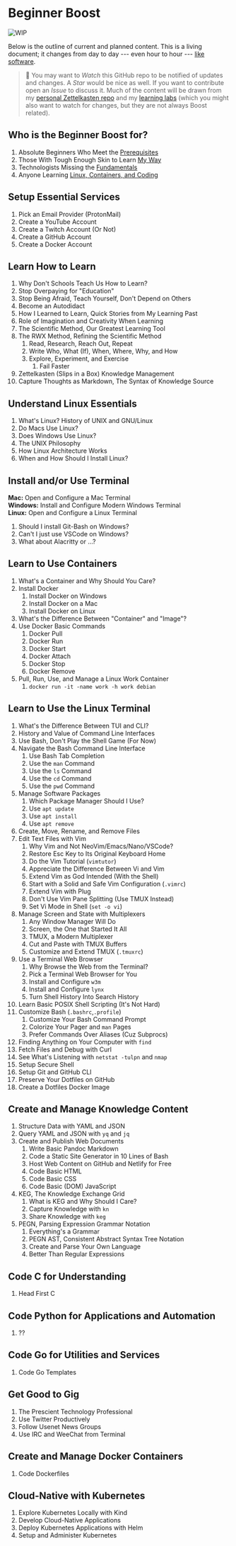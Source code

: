 # Beginner Boost

![WIP](https://img.shields.io/badge/status-wip-red.svg)

Below is the outline of current and planned content. This is a living
document; it changes from day to day --- even hour to hour --- [like
software].

[like software]: <https://github.com/rwxrob/zet/search?q=knowledge%20as%20source>

> 🌟 You may want to *Watch* this GitHub repo to be notified of updates and
changes. A *Star* would be nice as well. If you want to contribute open
an *Issue* to discuss it. Much of the content will be drawn from my
[personal Zettelkasten repo] and my [learning labs] (which you might
also want to watch for changes, but they are not always Boost related).

[personal Zettelkasten repo]: <https://github.com/rwxrob/zet>
[learning labs]: <https://github.com/rwxrob/lab>

## Who is the Beginner Boost for?

1. Absolute Beginners Who Meet the [Prerequisites](20210427021329)
1. Those With Tough Enough Skin to Learn [My Way]
1. Technologists Missing the [Fundamentals](20210504205245)
1. Anyone Learning [Linux, Containers, and Coding](20210427021330)

[My Way]: <https://github.com/rwxrob/zet/tree/main/20210504213727>

## Setup Essential Services

1. Pick an Email Provider (ProtonMail)
1. Create a YouTube Account
1. Create a Twitch Account (Or Not)
1. Create a GitHub Account
1. Create a Docker Account

## Learn How to Learn

1. Why Don't Schools Teach Us How to Learn?
1. Stop Overpaying for "Education"
1. Stop Being Afraid, Teach Yourself, Don't Depend on Others
1. Become an Autodidact
1. How I Learned to Learn, Quick Stories from My Learning Past
1. Role of Imagination and Creativity When Learning
1. The Scientific Method, Our Greatest Learning Tool
1. The RWX Method, Refining the Scientific Method
   1. Read, Research, Reach Out, Repeat
   1. Write Who, What (If), When, Where, Why, and How
   1. Explore, Experiment, and Exercise
      1. Fail Faster
1. Zettelkasten (Slips in a Box) Knowledge Management
1. Capture Thoughts as Markdown, The Syntax of Knowledge Source

## Understand Linux Essentials

1. What's Linux? History of UNIX and GNU/Linux
1. Do Macs Use Linux?
1. Does Windows Use Linux?
1. The UNIX Philosophy
1. How Linux Architecture Works
1. When and How Should I Install Linux?

## Install and/or Use Terminal

**Mac:** Open and Configure a Mac Terminal  
**Windows:** Install and Configure Modern Windows Terminal  
**Linux:** Open and Configure a Linux Terminal  

1. Should I install Git-Bash on Windows?
1. Can't I just use VSCode on Windows?
1. What about Alacritty or ...?

## Learn to Use Containers

1. What's a Container and Why Should You Care?
1. Install Docker
   1. Install Docker on Windows
   1. Install Docker on a Mac
   1. Install Docker on Linux
1. What's the Difference Between "Container" and "Image"?
1. Use Docker Basic Commands
   1. Docker Pull
   1. Docker Run
   1. Docker Start
   1. Docker Attach
   1. Docker Stop
   1. Docker Remove
1. Pull, Run, Use, and Manage a Linux Work Container
   1. `docker run -it -name work -h work debian`

## Learn to Use the Linux Terminal

1. What's the Difference Between TUI and CLI?
1. History and Value of Command Line Interfaces
1. Use Bash, Don't Play the Shell Game (For Now)
1. Navigate the Bash Command Line Interface
   1. Use Bash Tab Completion
   1. Use the `man` Command
   1. Use the `ls` Command
   1. Use the `cd` Command
   1. Use the `pwd` Command
1. Manage Software Packages
   1. Which Package Manager Should I Use?
   1. Use `apt update`
   1. Use `apt install`
   1. Use `apt remove`
1. Create, Move, Rename, and Remove Files
1. Edit Text Files with Vim
   1. Why Vim and Not NeoVim/Emacs/Nano/VSCode?
   1. Restore Esc Key to Its Original Keyboard Home
   1. Do the Vim Tutorial (`vimtutor`)
   1. Appreciate the Difference Between Vi and Vim
   1. Extend Vim as God Intended (With the Shell)
   1. Start with a Solid and Safe Vim Configuration (`.vimrc`)
   1. Extend Vim with Plug
   1. Don't Use Vim Pane Splitting (Use TMUX Instead)
   1. Set Vi Mode in Shell (`set -o vi`)
1. Manage Screen and State with Multiplexers
   1. Any Window Manager Will Do
   1. Screen, the One that Started It All
   1. TMUX, a Modern Multiplexer
   1. Cut and Paste with TMUX Buffers
   1. Customize and Extend TMUX (`.tmuxrc`)
1. Use a Terminal Web Browser
   1. Why Browse the Web from the Terminal?
   1. Pick a Terminal Web Browser for You
   1. Install and Configure `w3m`
   1. Install and Configure `lynx`
   1. Turn Shell History Into Search History
1. Learn Basic POSIX Shell Scripting (It's Not Hard)
1. Customize Bash (`.bashrc`,`.profile`)
   1. Customize Your Bash Command Prompt
   1. Colorize Your Pager and `man` Pages
   1. Prefer Commands Over Aliases (Cuz Subprocs)
1. Finding Anything on Your Computer with `find`
1. Fetch Files and Debug with Curl
1. See What's Listening with `netstat -tulpn` and `nmap`
1. Setup Secure Shell
1. Setup Git and GitHub CLI
1. Preserve Your Dotfiles on GitHub
1. Create a Dotfiles Docker Image

## Create and Manage Knowledge Content

1. Structure Data with YAML and JSON
1. Query YAML and JSON with `yq` and `jq`
1. Create and Publish Web Documents
   1. Write Basic Pandoc Markdown
   1. Code a Static Site Generator in 10 Lines of Bash
   1. Host Web Content on GitHub and Netlify for Free
   1. Code Basic HTML
   1. Code Basic CSS
   1. Code Basic (DOM) JavaScript
1. KEG, The Knowledge Exchange Grid
   1. What is KEG and Why Should I Care?
   1. Capture Knowledge with `kn`
   1. Share Knowledge with `keg`
1. PEGN, Parsing Expression Grammar Notation
   1. Everything's a Grammar
   1. PEGN AST, Consistent Abstract Syntax Tree Notation
   1. Create and Parse Your Own Language
   1. Better Than Regular Expressions

## Code C for Understanding

1. Head First C

## Code Python for Applications and Automation

1. ??

## Code Go for Utilities and Services

1. Code Go Templates

## Get Good to Gig

1. The Prescient Technology Professional
1. Use Twitter Productively
1. Follow Usenet News Groups
1. Use IRC and WeeChat from Terminal

## Create and Manage Docker Containers

1. Code Dockerfiles

## Cloud-Native with Kubernetes

1. Explore Kubernetes Locally with Kind
1. Develop Cloud-Native Applications
1. Deploy Kubernetes Applications with Helm
1. Setup and Administer Kubernetes
